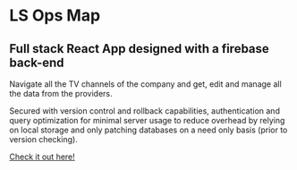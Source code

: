 # LS Ops Map

## Full stack React App designed with a firebase back-end

Navigate all the TV channels of the company and get, edit and manage all the data from the providers.

Secured with version control and rollback capabilities, authentication and query optimization for minimal server usage to reduce overhead by relying on local storage and only patching databases on a need only basis (prior to version checking).

[Check it out here!](https://ls-ops-map.web.app)
